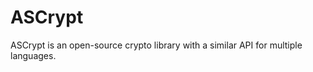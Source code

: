 ASCrypt
=======

ASCrypt is an open-source crypto library with a similar API for multiple languages.